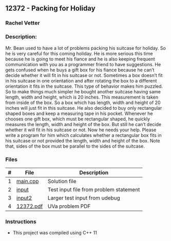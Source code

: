 ## 12372 - Packing for Holiday
### Rachel Vetter 
### Description:

Mr. Bean used to have a lot of problems packing
his suitcase for holiday. So he is very careful for
this coming holiday. He is more serious this time
because he is going to meet his fiance and he is
also keeping frequent communication with you
as a programmer friend to have suggestions. He
gets confused when he buys a gift box for his
fiance because he can’t decide whether it will fit
in his suitcase or not. Sometimes a box doesn’t
fit in his suitcase in one orientation and after
rotating the box to a different orientation it fits
in the suitcase. This type of behavior makes him
puzzled.
So to make things much simpler he bought another suitcase having same length, width and height,
which is 20 inches. This measurement is taken from inside of the box. So a box which has length,
width and height of 20 inches will just fit in this suitcase. He also decided to buy only rectangular
shaped boxes and keep a measuring tape in his pocket. Whenever he chooses one gift box, which must
be rectangular shaped, he quickly measures the length, width and height of the box. But still he can’t
decide whether it will fit in his suitcase or not. Now he needs your help. Please write a program for
him which calculates whether a rectangular box fits in his suitcase or not provided the length, width
and height of the box. Note that, sides of the box must be parallel to the sides of the suitcase.

### Files

|   #   | File                       | Description                                                |
| :---: | -------------------------- | ---------------------------------------------------------- |
|   1   | [main.cpp](./main.cpp)     | Solution file                                              |
|   2   | [input](./input.txt)       | Test input file from problem statement                     |
|   3   | [input2](./input2.txt)     | Larger test input from udebug                              |
|   4   | [12372.pdf](./12372.pdf)   | UVa problem PDF                                            |


### Instructions

- This project was compiled using C++ 11 